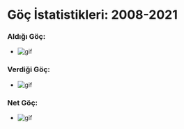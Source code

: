 # Göç İstatistikleri: 2008-2021


### Aldığı Göç:
- ![gif](vis\viz-AldigiGoc.gif)

### Verdiği Göç:
- ![gif](vis\viz-VerdigiGoc.gif)

### Net Göç:
- ![gif](vis\viz-NetGoc.gif)